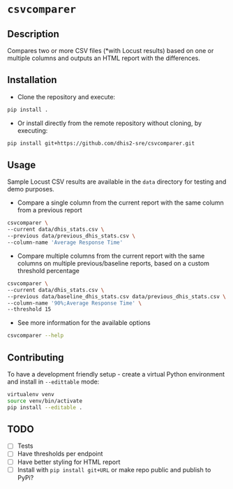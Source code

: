 # `csvcomparer`

## Description
Compares two or more CSV files (*with Locust results) based on one or multiple columns and outputs an HTML report with the differences.

## Installation
* Clone the repository and execute:
```sh
pip install .
```

* Or install directly from the remote repository without cloning, by executing:
```sh
pip install git+https://github.com/dhis2-sre/csvcomparer.git
```

## Usage

Sample Locust CSV results are available in the `data` directory for testing and demo purposes.

* Compare a single column from the current report with the same column from a previous report
```sh
csvcomparer \
--current data/dhis_stats.csv \
--previous data/previous_dhis_stats.csv \
--column-name 'Average Response Time'
```

* Compare multiple columns from the current report with the same columns on multiple previous/baseline reports, based on a custom threshold percentage
```sh
csvcomparer \
--current data/dhis_stats.csv \
--previous data/baseline_dhis_stats.csv data/previous_dhis_stats.csv \
--column-name '90%;Average Response Time' \
--threshold 15
```

* See more information for the available options
```sh
csvcomparer --help
```

## Contributing

To have a development friendly setup - create a virtual Python environment and install in `--edittable` mode:
```sh
virtualenv venv
source venv/bin/activate
pip install --editable .
```

## TODO
- [ ] Tests
- [ ] Have thresholds per endpoint
- [ ] Have better styling for HTML report
- [ ] Install with `pip install git+URL` or make repo public and publish to PyPi?
